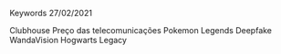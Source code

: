 Keywords 27/02/2021

Clubhouse
Preço das telecomunicações
Pokemon Legends
Deepfake
WandaVision
Hogwarts Legacy


